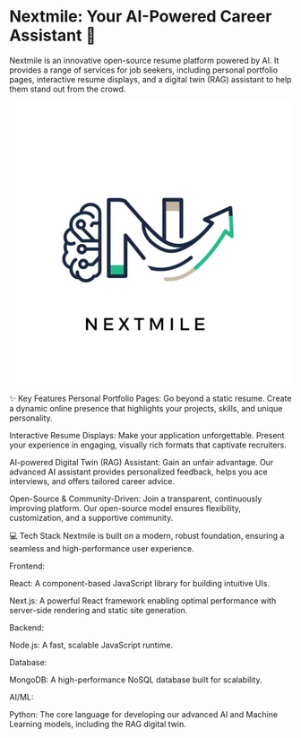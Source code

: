 # Nextmile: Your AI-Powered Career Assistant 🚀
Nextmile is an innovative open-source resume platform powered by AI. It provides a range of services for job seekers, including personal portfolio pages, interactive resume displays, and a digital twin (RAG) assistant to help them stand out from the crowd.

![Nextmile logo](Nextmile_logo.png)

✨ Key Features
Personal Portfolio Pages: Go beyond a static resume. Create a dynamic online presence that highlights your projects, skills, and unique personality.

Interactive Resume Displays: Make your application unforgettable. Present your experience in engaging, visually rich formats that captivate recruiters.

AI-powered Digital Twin (RAG) Assistant: Gain an unfair advantage. Our advanced AI assistant provides personalized feedback, helps you ace interviews, and offers tailored career advice.

Open-Source & Community-Driven: Join a transparent, continuously improving platform. Our open-source model ensures flexibility, customization, and a supportive community.

💻 Tech Stack
Nextmile is built on a modern, robust foundation, ensuring a seamless and high-performance user experience.

Frontend:

React: A component-based JavaScript library for building intuitive UIs.

Next.js: A powerful React framework enabling optimal performance with server-side rendering and static site generation.

Backend:

Node.js: A fast, scalable JavaScript runtime.

Database:

MongoDB: A high-performance NoSQL database built for scalability.

AI/ML:

Python: The core language for developing our advanced AI and Machine Learning models, including the RAG digital twin.
